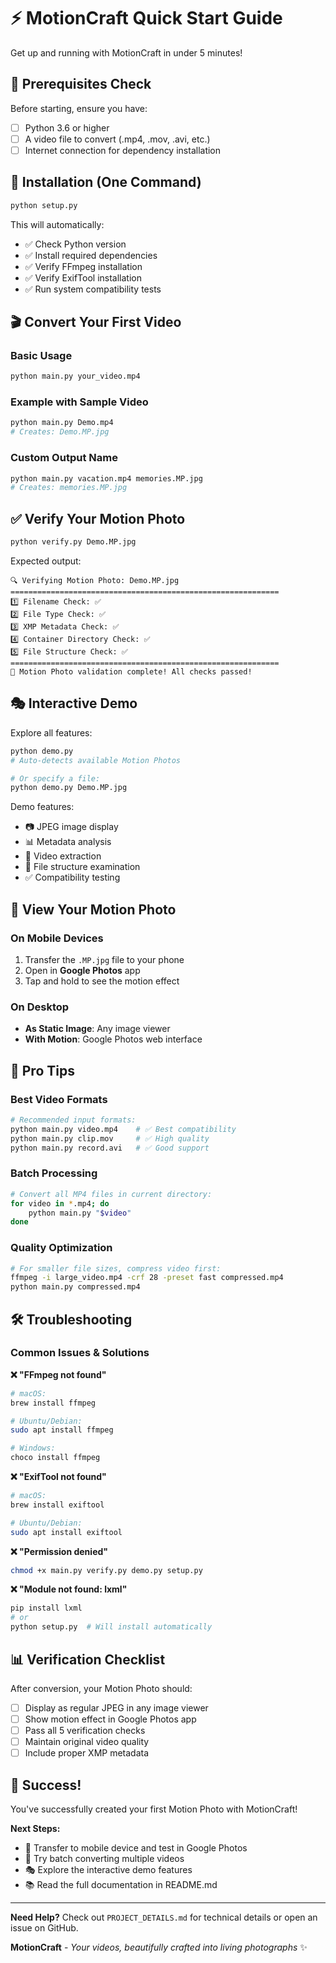 # ⚡ MotionCraft Quick Start Guide

Get up and running with MotionCraft in under 5 minutes!

## 🎯 Prerequisites Check

Before starting, ensure you have:
- [ ] Python 3.6 or higher
- [ ] A video file to convert (.mp4, .mov, .avi, etc.)
- [ ] Internet connection for dependency installation

## 🚀 Installation (One Command)

```bash
python setup.py
```

This will automatically:
- ✅ Check Python version
- ✅ Install required dependencies
- ✅ Verify FFmpeg installation
- ✅ Verify ExifTool installation
- ✅ Run system compatibility tests

## 🎬 Convert Your First Video

### Basic Usage
```bash
python main.py your_video.mp4
```

### Example with Sample Video
```bash
python main.py Demo.mp4
# Creates: Demo.MP.jpg
```

### Custom Output Name
```bash
python main.py vacation.mp4 memories.MP.jpg
# Creates: memories.MP.jpg
```

## ✅ Verify Your Motion Photo

```bash
python verify.py Demo.MP.jpg
```

Expected output:
```
🔍 Verifying Motion Photo: Demo.MP.jpg
============================================================
1️⃣ Filename Check: ✅
2️⃣ File Type Check: ✅ 
3️⃣ XMP Metadata Check: ✅
4️⃣ Container Directory Check: ✅
5️⃣ File Structure Check: ✅
============================================================
🎉 Motion Photo validation complete! All checks passed!
```

## 🎭 Interactive Demo

Explore all features:
```bash
python demo.py
# Auto-detects available Motion Photos

# Or specify a file:
python demo.py Demo.MP.jpg
```

Demo features:
- 📷 JPEG image display
- 📊 Metadata analysis
- 🎥 Video extraction
- 🔧 File structure examination
- ✅ Compatibility testing

## 📱 View Your Motion Photo

### On Mobile Devices
1. Transfer the `.MP.jpg` file to your phone
2. Open in **Google Photos** app
3. Tap and hold to see the motion effect

### On Desktop
- **As Static Image**: Any image viewer
- **With Motion**: Google Photos web interface

## 🎯 Pro Tips

### Best Video Formats
```bash
# Recommended input formats:
python main.py video.mp4    # ✅ Best compatibility
python main.py clip.mov     # ✅ High quality
python main.py record.avi   # ✅ Good support
```

### Batch Processing
```bash
# Convert all MP4 files in current directory:
for video in *.mp4; do
    python main.py "$video"
done
```

### Quality Optimization
```bash
# For smaller file sizes, compress video first:
ffmpeg -i large_video.mp4 -crf 28 -preset fast compressed.mp4
python main.py compressed.mp4
```

## 🛠️ Troubleshooting

### Common Issues & Solutions

**❌ "FFmpeg not found"**
```bash
# macOS:
brew install ffmpeg

# Ubuntu/Debian:
sudo apt install ffmpeg

# Windows:
choco install ffmpeg
```

**❌ "ExifTool not found"**
```bash
# macOS:
brew install exiftool

# Ubuntu/Debian:
sudo apt install exiftool
```

**❌ "Permission denied"**
```bash
chmod +x main.py verify.py demo.py setup.py
```

**❌ "Module not found: lxml"**
```bash
pip install lxml
# or
python setup.py  # Will install automatically
```

## 📊 Verification Checklist

After conversion, your Motion Photo should:
- [ ] Display as regular JPEG in any image viewer
- [ ] Show motion effect in Google Photos app
- [ ] Pass all 5 verification checks
- [ ] Maintain original video quality
- [ ] Include proper XMP metadata

## 🎉 Success!

You've successfully created your first Motion Photo with MotionCraft! 

**Next Steps:**
- 📱 Transfer to mobile device and test in Google Photos
- 🔄 Try batch converting multiple videos
- 🎭 Explore the interactive demo features
- 📚 Read the full documentation in README.md

---

**Need Help?** Check out `PROJECT_DETAILS.md` for technical details or open an issue on GitHub.

**MotionCraft** - *Your videos, beautifully crafted into living photographs* ✨
